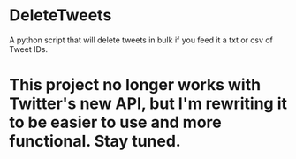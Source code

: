 # DeleteTweets
A python script that will delete tweets in bulk if you feed it a txt or csv of Tweet IDs.

# This project no longer works with Twitter's new API, but I'm rewriting it to be easier to use and more functional. Stay tuned.
